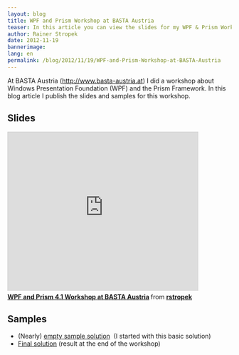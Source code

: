 ```yaml
---
layout: blog
title: WPF and Prism Workshop at BASTA Austria
teaser: In this article you can view the slides for my WPF & Prism Workshop at BASTA Austria. Additionally you can download the sample code.
author: Rainer Stropek
date: 2012-11-19
bannerimage: 
lang: en
permalink: /blog/2012/11/19/WPF-and-Prism-Workshop-at-BASTA-Austria
---
```


<p xmlns="http://www.w3.org/1999/xhtml">At BASTA Austria (<a href="http://www.basta-austria.at" title="Homepage of BASTA Austria" target="_blank">http://www.basta-austria.at</a>) I did a workshop about Windows Presentation Foundation (WPF) and the Prism Framework. In this blog article I publish the slides and samples for this workshop.</p><h2 xmlns="http://www.w3.org/1999/xhtml">Slides</h2><iframe src="http://www.slideshare.net/slideshow/embed_code/15243084" width="427" height="356" frameborder="0" marginwidth="0" marginheight="0" scrolling="no" style="border:1px solid #CCC;border-width:1px 1px 0;margin-bottom:5px" allowfullscreen="allowfullscreen" webkitallowfullscreen="webkitallowfullscreen" mozallowfullscreen="mozallowfullscreen" xmlns="http://www.w3.org/1999/xhtml"></iframe><div style="margin-bottom:5px" data-mce-style="margin-bottom: 5px;" xmlns="http://www.w3.org/1999/xhtml">
  <strong>
    <a href="http://www.slideshare.net/rstropek/prism-basta-at-2012" title="WPF and Prism 4.1 Workshop at BASTA Austria" target="_blank">WPF and Prism 4.1 Workshop at BASTA Austria</a>
  </strong> from <strong><a href="http://www.slideshare.net/rstropek" target="_blank">rstropek</a></strong></div><h2 xmlns="http://www.w3.org/1999/xhtml">Samples</h2><ul xmlns="http://www.w3.org/1999/xhtml">
  <li>(Nearly) <a href="{{site.baseurl}}/content/Blog Assets/Code Samples/Prism41Sample_Begin.zip" title="Download empty sample solution" target="_blank">empty sample solution</a>  (I started with this basic solution)</li>
  <li>
    <a href="{{site.baseurl}}/content/Blog Assets/Code Samples/Prism41Sample_End.zip" title="Download final solution" target="_blank">Final solution</a> (result at the end of the workshop)</li>
</ul>